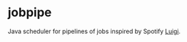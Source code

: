 # jobpipe
Java scheduler for pipelines of jobs inspired by Spotify [Luigi](https://github.com/spotify/luigi).


